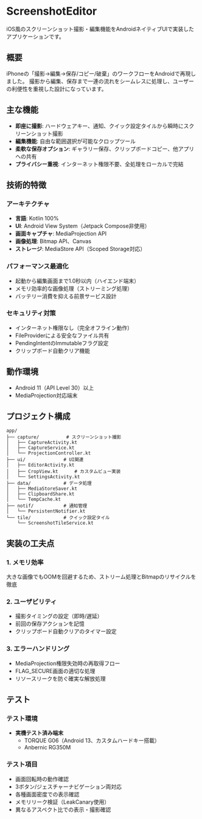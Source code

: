 # ScreenshotEditor

iOS風のスクリーンショット撮影・編集機能をAndroidネイティブUIで実装したアプリケーションです。

## 概要

iPhoneの「撮影→編集→保存/コピー/破棄」のワークフローをAndroidで再現しました。
撮影から編集、保存まで一連の流れをシームレスに処理し、ユーザーの利便性を重視した設計になっています。

## 主な機能

- **即座に撮影**: ハードウェアキー、通知、クイック設定タイルから瞬時にスクリーンショット撮影
- **編集機能**: 自由な範囲選択が可能なクロップツール
- **柔軟な保存オプション**: ギャラリー保存、クリップボードコピー、他アプリへの共有
- **プライバシー重視**: インターネット権限不要、全処理をローカルで完結

## 技術的特徴

### アーキテクチャ
- **言語**: Kotlin 100%
- **UI**: Android View System（Jetpack Compose非使用）
- **画面キャプチャ**: MediaProjection API
- **画像処理**: Bitmap API、Canvas
- **ストレージ**: MediaStore API（Scoped Storage対応）

### パフォーマンス最適化
- 起動から編集画面まで1.0秒以内（ハイエンド端末）
- メモリ効率的な画像処理（ストリーミング処理）
- バッテリー消費を抑える前景サービス設計

### セキュリティ対策
- インターネット権限なし（完全オフライン動作）
- FileProviderによる安全なファイル共有
- PendingIntentのImmutableフラグ設定
- クリップボード自動クリア機能

## 動作環境

- Android 11（API Level 30）以上
- MediaProjection対応端末

## プロジェクト構成

```
app/
├── capture/          # スクリーンショット撮影
│   ├── CaptureActivity.kt
│   ├── CaptureService.kt
│   └── ProjectionController.kt
├── ui/              # UI関連
│   ├── EditorActivity.kt
│   ├── CropView.kt      # カスタムビュー実装
│   └── SettingsActivity.kt
├── data/            # データ処理
│   ├── MediaStoreSaver.kt
│   ├── ClipboardShare.kt
│   └── TempCache.kt
├── notif/           # 通知管理
│   └── PersistentNotifier.kt
└── tile/            # クイック設定タイル
    └── ScreenshotTileService.kt
```

## 実装の工夫点

### 1. メモリ効率
大きな画像でもOOMを回避するため、ストリーム処理とBitmapのリサイクルを徹底

### 2. ユーザビリティ
- 撮影タイミングの設定（即時/遅延）
- 前回の保存アクションを記憶
- クリップボード自動クリアのタイマー設定

### 3. エラーハンドリング
- MediaProjection権限失効時の再取得フロー
- FLAG_SECURE画面の適切な処理
- リソースリークを防ぐ確実な解放処理

## テスト

### テスト環境
- **実機テスト済み端末**
  - TORQUE G06（Android 13、カスタムハードキー搭載）
  - Anbernic RG350M

### テスト項目
- 画面回転時の動作確認
- 3ボタン/ジェスチャーナビゲーション両対応
- 各種画面密度での表示確認
- メモリリーク検証（LeakCanary使用）
- 異なるアスペクト比での表示・撮影確認
